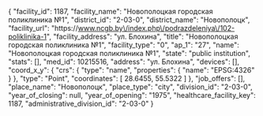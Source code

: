 {
    "facility_id": 1187,
    "facility_name": "Новополоцкая городская поликлиника №1",
    "district_id": "2-03-0",
    "district_name": "Новополоцк",
    "facility_url": "https:\/\/www.ncgb.by\/index.php\/podrazdeleniya\/102-poliklinika-1",
    "facility_address": "ул. Блохина",
    "title": "Новополоцкая городская поликлиника №1",
    "facility_type": "0",
    "ap_1": "27",
    "name": "Новополоцкая городская поликлиника №1",
    "state": "public institution",
    "stats": [],
    "med_id": 10215516,
    "address": "ул. Блохина",
    "devices": [],
    "coord_x_y": {
        "crs": {
            "type": "name",
            "properties": {
                "name": "EPSG:4326"
            }
        },
        "type": "Point",
        "coordinates": [
            28.6455,
            55.5322
        ]
    },
    "job_offers": [],
    "place_name": "Новополоцк",
    "place_type": "city",
    "division_id": "2-03-0",
    "year_of_closing": null,
    "year_of_opening": "1975",
    "healthcare_facility_key": 1187,
    "administrative_division_id": "2-03-0"
}